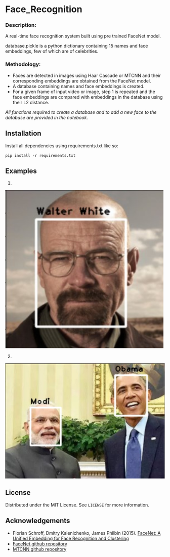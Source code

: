 # Face_Recognition

### Description:
A real-time face recognition system built using pre trained FaceNet model.

database.pickle is a python dictionary containing 15 names and face embeddings, few of which are of celebrities.

### Methodology:
* Faces are detected in images using Haar Cascade or MTCNN and their corresponding embeddings are obtained from the FaceNet model.
* A database containing names and face embeddings is created.
* For a given frame of input video or image, step 1 is repeated and the face embeddings are compared with embeddings in the database using their L2 distance.

*All functions required to create a database and to add a new face to the database are provided in the notebook.*

## Installation

Install all dependencies using requirements.txt like so:

```shell
pip install -r requirements.txt
```  

## Examples

1)
<p float="left">
  <img src="https://github.com/Mihirsahu2307/Face_Recognition/blob/master/Examples/Walter_White_Recognized.jpg" height = "500" width="500" /> 
</p>

2)
<p float="left">
  <img src="https://github.com/Mihirsahu2307/Face_Recognition/blob/master/Examples/Obama_with_Modi_Recognized.jpg"/> 
</p>

## License

Distributed under the MIT License. See `LICENSE` for more information.

## Acknowledgements
 - Florian Schroff, Dmitry Kalenichenko, James Philbin (2015). [FaceNet: A Unified Embedding for Face Recognition and Clustering](https://arxiv.org/pdf/1503.03832.pdf)
 - [FaceNet github repository](https://github.com/davidsandberg/facenet)
 - [MTCNN github repository](https://github.com/ipazc/mtcnn)
